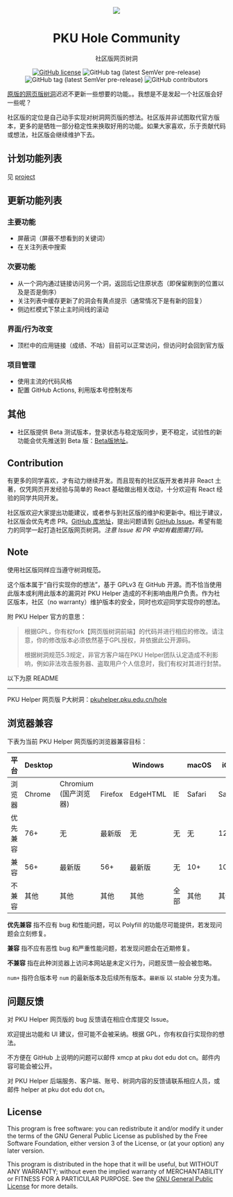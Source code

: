 <p align="center"><img src="https://pkuhelper.pku.edu.cn/hole/static/favicon/256.png" /></p>
<h1 align="center">PKU Hole Community</h1>
<p align="center">社区版网页树洞</p>
<p align="center">
<a href="https://github.com/AllanChain/PKUHoleCommunity/blob/master/LICENSE.txt"><img alt="GitHub license" src="https://img.shields.io/github/license/AllanChain/PKUHoleCommunity"></a>
<img alt="GitHub tag (latest SemVer pre-release)" src="https://img.shields.io/github/v/tag/AllanChain/PKUHoleCommunity?sort=semver&label=release">
<img alt="GitHub tag (latest SemVer pre-release)" src="https://img.shields.io/github/v/tag/AllanChain/PKUHoleCommunity?sort=semver&include_prereleases&label=pre%20release">
<img alt="GitHub contributors" src="https://img.shields.io/github/contributors/AllanChain/PKUHoleCommunity">
</p>

[原版的网页版树洞](https://github.com/pkuhelper-web/webhole)迟迟不更新一些想要的功能。。我想是不是发起一个社区版会好一些呢？

社区版的定位是自己动手实现对树洞网页版的想法。社区版并非试图取代官方版本，更多的是牺牲一部分稳定性来换取好用的功能。如果大家喜欢，乐于贡献代码或想法，社区版会继续维护下去。

## 计划功能列表

见 [project](https://github.com/AllanChain/PKUHoleCommunity/projects/1)

## 更新功能列表

### 主要功能

- 屏蔽词（屏蔽不想看到的关键词）
- 在关注列表中搜索

### 次要功能

- 从一个洞内通过链接访问另一个洞，返回后记住原状态（即保留刷到的位置以及是否是倒序）
- 关注列表中缓存更新了的洞会有黄点提示（通常情况下是有新的回复）
- 侧边栏模式下禁止主时间线的滚动

### 界面/行为改变

- 顶栏中的应用链接（成绩、不咕）目前可以正常访问，但访问时会回到官方版

### 项目管理

- 使用主流的代码风格
- 配置 GitHub Actions, 利用版本号控制发布

## 其他

- 社区版提供 Beta 测试版本，登录状态与稳定版同步，更不稳定，试验性的新功能会优先推送到 Beta 版：[Beta版地址](https://allanchain.github.io/PKUHoleCommunity/beta.html)。

## Contribution

有更多的同学喜欢，才有动力继续开发。而且现有的社区版开发者并非 React 土著，仅凭网页开发经验与简单的 React 基础做出相关改动，十分欢迎有 React 经验的同学共同开发。

社区版欢迎大家提出功能建议，或者参与到社区版的维护和更新中。相比于建议，社区版会优先考虑 PR。[GitHub 库地址](https://github.com/AllanChain/PKUHoleCommunity)，提出问题请到 [GitHub Issue](https://github.com/AllanChain/PKUHoleCommunity/issues)。希望有能力的同学一起打造社区版网页树洞。*注意 Issue 和 PR 中如有截图需打码。*

## Note

使用社区版同样应当遵守树洞规范。

这个版本属于“自行实现你的想法”，基于 GPLv3 在 GitHub 开源。而不恰当使用此版本或利用此版本的漏洞对 PKU Helper 造成的不利影响由用户负责。作为社区版本，社区（no warranty）维护版本的安全，同时也欢迎同学实现你的想法。

附 PKU Helper 官方的意思：

> 根据GPL，你有权fork【网页版树洞前端】的代码并进行相应的修改。请注意，你的修改版本必须依然基于GPL授权，并依据此公开源码。
>
> 根据树洞规范5.3规定，非官方客户端在PKU Helper团队认定造成不利影响，例如非法攻击服务器、盗取用户个人信息时，我们有权对其进行封禁。

以下为原 README

---

PKU Helper 网页版 P大树洞：[pkuhelper.pku.edu.cn/hole](https://pkuhelper.pku.edu.cn/hole/)

## 浏览器兼容

下表为当前 PKU Helper 网页版的浏览器兼容目标：

| 平台     | Desktop |                            |         | Windows  |      | macOS  | iOS    |                     | Android |                         |
| -------- | ------- | -------------------------- | ------- | -------- | ---- | ------ | ------ | ------------------- | ------- | ----------------------- |
| 浏览器   | Chrome  | Chromium<br />(国产浏览器) | Firefox | EdgeHTML | IE   | Safari | Safari | 微信<br />(WebView) | Chrome  | Chromium<br />(WebView) |
| 优先兼容 | 76+     | 无                         | 最新版  | 无       | 无   | 无     | 12+    | 无                  | 最新版  | 无                      |
| 兼容     | 56+     | 最新版                     | 56+     | 最新版   | 无   | 10+    | 10+    | 最新版              | 56+     | 最新版                  |
| 不兼容   | 其他    | 其他                       | 其他    | 其他     | 全部 | 其他   | 其他   | 其他                | 其他    | 其他                    |


**优先兼容** 指不应有 bug 和性能问题，可以 Polyfill 的功能尽可能提供，若发现问题会立刻修复。

**兼容** 指不应有恶性 bug 和严重性能问题，若发现问题会在近期修复。

**不兼容** 指在此种浏览器上访问本网站是未定义行为，问题反馈一般会被忽略。

`num+` 指符合版本号 `num` 的最新版本及后续所有版本。`最新版` 以 stable 分支为准。

## 问题反馈

对 PKU Helper 网页版的 bug 反馈请在相应仓库提交 Issue。

欢迎提出功能和 UI 建议，但可能不会被采纳。根据 GPL，你有权自行实现你的想法。

不方便在 GitHub 上说明的问题可以邮件 xmcp at pku dot edu dot cn。邮件内容可能会被公开。

对 PKU Helper 后端服务、客户端、账号、树洞内容的反馈请联系相应人员，或邮件 helper at pku dot edu dot cn。

## License

This program is free software: you can redistribute it and/or modify it under the terms of the GNU General Public License as published by the Free Software Foundation, either version 3 of the License, or (at your option) any later version.

This program is distributed in the hope that it will be useful, but WITHOUT ANY WARRANTY; without even the implied warranty of MERCHANTABILITY or FITNESS FOR A PARTICULAR PURPOSE. See the [GNU General Public License](https://www.gnu.org/licenses/gpl-3.0.zh-cn.html) for more details.
